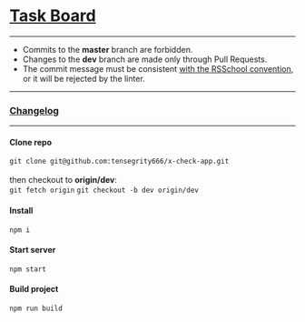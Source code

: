 # [Task Board](https://github.com/tensegrity666/x-check-app/projects/1)
- - -
* Commits to the __master__ branch are forbidden.
* Changes to the __dev__ branch are made only through Pull Requests.
* The commit message must be consistent [with the RSSchool convention](https://docs.rs.school/#/git-convention), or it will be rejected by the linter.
- - -
### [Changelog]()
- - -

#### Clone repo
`git clone git@github.com:tensegrity666/x-check-app.git`<br>
<br>
then checkout to __origin/dev__:<br>
`git fetch origin`
`git checkout -b dev origin/dev`

#### Install
`npm i`

#### Start server
`npm start`

#### Build project
`npm run build`

